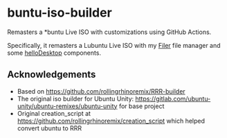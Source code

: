 # buntu-iso-builder

Remasters a *buntu Live ISO with customizations using GitHub Actions.

Specifically, it remasters a Lubuntu Live ISO with my [Filer](https://github.com/probonopd/Filer/) file manager and some [helloDesktop](https://hellosystem.github.io/docs/) components.

## Acknowledgements
* Based on https://github.com/rollingrhinoremix/RRR-builder
* The original iso builder for Ubuntu Unity: https://gitlab.com/ubuntu-unity/ubuntu-remixes/ubuntu-unity for base project
* Original creation_script at https://github.com/rollingrhinoremix/creation_script which helped convert ubuntu to RRR
